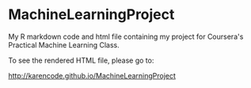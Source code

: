 # MachineLearningProject
My R markdown code and html file containing my project for Coursera's Practical Machine Learning Class.

To see the rendered HTML file, please go to:

http://karencode.github.io/MachineLearningProject
